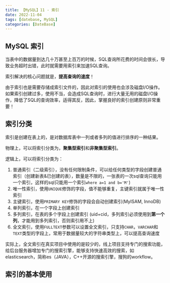 ```yaml
---
title: 【MySQL】11 - 索引
date: 2022-11-04
tags: [datebase, MySQL]
categories: [DateBase]
---
```



## MySQL 索引

当表中的数据量到达几十万甚至上百万的时候，SQL查询所花费的时间会很长，导致业务超时出错，此时就需要用索引来加速SQL查询。

索引解决的核心问题就是，**提高查询的速度**！

由于索引也是需要存储成索引文件的，因此对索引的使用也会涉及磁盘I/O操作。如果索引创建过多，使用不当，会造成SQL查询时，进行大量无用的磁盘I/O操作，降低了SQL的查询效率，适得其反，因此，掌握良好的索引创建原则非常重要！


## 索引分类

索引是创建在表上的，是对数据库表中一列或者多列的值进行排序的一种结果。

物理上，可以将索引分类为，**聚集型索引**和**非聚集型索引**。

逻辑上，可以将索引分类为：  
1. 普通索引（二级索引），没有任何限制条件，可以给任何类型的字段创建普通索引（创建新表&已创建的表），数量是不限的，一张表的一次sql查询只能用一个索引，这样的sql只能用一个索引`where a=1 and b='M'`)
2. 唯一性索引，使用`UNIQUE`修饰的字段，值不能够重复，主键索引就属于唯一性索引
3. 主键索引，使用`PRIMARY KEY`修饰的字段会自动创建索引(MyISAM, InnoDB)
4. 单列索引，在一个字段上创建索引
5. 多列索引，在表的多个字段上创建索引 (uid+cid，多列索引必须使用到**第一个列**，才能用到多列索引，否则索引用不上)
6. 全文索引，使用`FULLTEXT`参数可以设置全文索引，只支持`CHAR`，`VARCHAR`和`TEXT`类型的字段上，常用于数据量较大的字符串类型上，可以提高查询速度

实际上，全文索引在真实项目中使用的是较少的，线上项目支持专门的搜索功能，给后台服务器增加专门的搜索引擎，能够支持快速高效的搜索，如elasticsearch，简称es（JAVA），C++开源的搜索引擎，搜狗的workflow。



## 索引的基本使用



